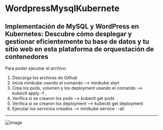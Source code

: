 # WordpressMysqlKubernete
Implementación de MySQL y WordPress en Kubernetes: Descubre cómo desplegar y gestionar eficientemente tu base de datos y tu sitio web en esta plataforma de orquestación de contenedores
-----------------------------------------------------------------------------------------------------------------------------------------------------------------------------------------
Para poder ejecutar el archivo:
1. Descarga los archivos de Github
2. Inicia minikube usando el comando --> minikube start
3. Crea los pods, volumen y los deployment usando el comando --> kubectl apply -f .
4. Verifica si se crearon los pods --> kubectl get pods
5. Verifica si se crearon los deployment --> kubeckt get deployment
6. Ejecutar los servicios creados --> minikube service --all 
------------------------------------------------------------------------------------------------------------------------------------------------------------------------------------------
![image](https://github.com/wlopezm-unal/WordpressMysqlKubernete/assets/68913739/167b40a3-353b-4b51-b301-892bc6acb851)
